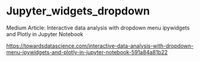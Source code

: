 # Jupyter_widgets_dropdown
Medium Article: Interactive data analysis with dropdown menu ipywidgets and Plotly in Jupyter Notebook

https://towardsdatascience.com/interactive-data-analysis-with-dropdown-menu-ipywidgets-and-plotly-in-jupyter-notebook-591a84a81b22

